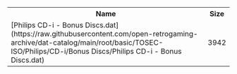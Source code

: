 <table>
<tr><th>Name</th><th>Size</th></tr>
<tr><td>[Philips CD-i - Bonus Discs.dat](https://raw.githubusercontent.com/open-retrogaming-archive/dat-catalog/main/root/basic/TOSEC-ISO/Philips/CD-i/Bonus Discs/Philips CD-i - Bonus Discs.dat)</td><td>3942</td></tr>
</table>
